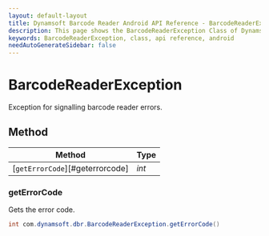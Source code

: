 ```yaml
---
layout: default-layout
title: Dynamsoft Barcode Reader Android API Reference - BarcodeReaderException Class
description: This page shows the BarcodeReaderException Class of Dynamsoft Barcode Reader for Android SDK.
keywords: BarcodeReaderException, class, api reference, android
needAutoGenerateSidebar: false
---
```



# BarcodeReaderException

Exception for signalling barcode reader errors.

## Method
  
| Method | Type |
|---------- | ----------- |
| [`getErrorCode`][#geterrorcode]| *int* |

### getErrorCode

Gets the error code.

```java
int com.dynamsoft.dbr.BarcodeReaderException.getErrorCode()
```
